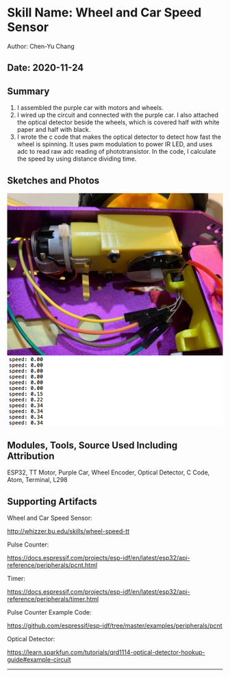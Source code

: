 #  Skill Name: Wheel and Car Speed Sensor

Author: Chen-Yu Chang

Date: 2020-11-24
-----

## Summary
1. I assembled the purple car with motors and wheels.
2. I wired up the circuit and connected with the purple car. I also attached the optical detector beside the wheels, which is covered half with white paper and half with black.
3. I wrote the c code that makes the optical detector to detect how fast the wheel is spinning. It uses pwm modulation to power IR LED, and uses adc to read raw adc reading of phototransistor. In the code, I calculate the speed by using distance dividing time.

## Sketches and Photos
![](images/circuit.jpeg)
![](images/console.png)

## Modules, Tools, Source Used Including Attribution

ESP32, TT Motor, Purple Car, Wheel Encoder, Optical Detector, C Code, Atom, Terminal, L298

## Supporting Artifacts

Wheel and Car Speed Sensor:

http://whizzer.bu.edu/skills/wheel-speed-tt

Pulse Counter:

https://docs.espressif.com/projects/esp-idf/en/latest/esp32/api-reference/peripherals/pcnt.html

Timer:

https://docs.espressif.com/projects/esp-idf/en/latest/esp32/api-reference/peripherals/timer.html

Pulse Counter Example Code:

https://github.com/espressif/esp-idf/tree/master/examples/peripherals/pcnt

Optical Detector:

https://learn.sparkfun.com/tutorials/qrd1114-optical-detector-hookup-guide#example-circuit

-----
